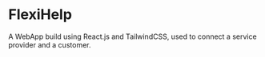 # FlexiHelp
A WebApp build using React.js and TailwindCSS, used to connect a service provider and a customer.
